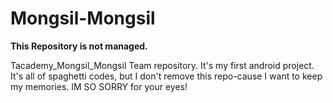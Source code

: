 # Mongsil-Mongsil

**This Repository is not managed.**

Tacademy_Mongsil_Mongsil Team repository. It's my first android project. It's all of spaghetti codes, but 
I don't remove this repo-cause I want to keep my memories. IM SO SORRY for your eyes!
